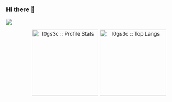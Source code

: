 ### Hi there 👋
[![](https://visitcount.itsvg.in/api?id=levanthanh1111&label=Viewers&color=8&icon=0&pretty=true)](https://visitcount.itsvg.in)


<p align="center">
	<a align="center"><img src="https://github-readme-stats.vercel.app/api?username=levanthanh1111&show_icons=true&theme=tokyonight" height="180px" alt="l0gs3c :: Profile Stats" /></a>
	<a align="center"><img src="https://github-readme-stats.vercel.app/api/top-langs/?username=levanthanh1111&langs_count=10&theme=tokyonight&layout=compact" height="180px" alt="l0gs3c :: Top Langs" /></a>
</p>

<!--
**levanthanh1111/levanthanh1111** is a ✨ _special_ ✨ repository because its `README.md` (this file) appears on your GitHub profile.

Here are some ideas to get you started:

- 🔭 I’m currently working on ...
- 🌱 I’m currently learning ...
- 👯 I’m looking to collaborate on ...
- 🤔 I’m looking for help with ...
- 💬 Ask me about ...
- 📫 How to reach me: ...
- 😄 Pronouns: ...
- ⚡ Fun fact: ...
-->
